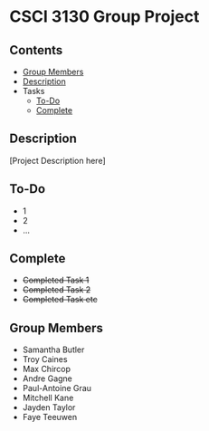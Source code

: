 # CSCI 3130 Group Project #
## Contents ##
* [Group Members](#group-members)
* [Description](#description)
* Tasks
  * [To-Do](#to-do)
  * [Complete](#complete)
## Description ##
[Project Description here]
## To-Do ##
* 1
* 2
* ...
## Complete ##
* ~~Completed Task 1~~
* ~~Completed Task 2~~
* ~~Completed Task etc~~
## Group Members ##
* Samantha Butler
* Troy Caines
* Max Chircop
* Andre Gagne
* Paul-Antoine Grau
* Mitchell Kane
* Jayden Taylor
* Faye Teeuwen